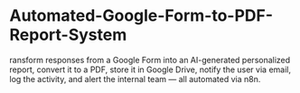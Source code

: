 # Automated-Google-Form-to-PDF-Report-System
ransform responses from a Google Form into an AI-generated personalized report, convert it to a PDF, store it in Google Drive, notify the user via email, log the activity, and alert the internal team — all automated via n8n.
